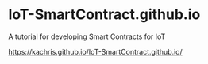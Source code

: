 # IoT-SmartContract.github.io
A tutorial for developing Smart Contracts for IoT 

https://kachris.github.io/IoT-SmartContract.github.io/
